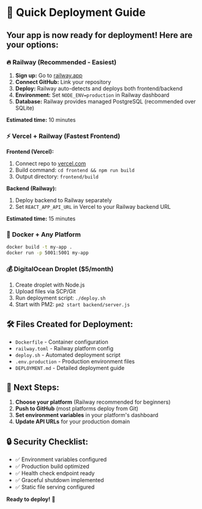 # 🚀 Quick Deployment Guide

## Your app is now ready for deployment! Here are your options:

### 🔥 **Railway (Recommended - Easiest)**
1. **Sign up:** Go to [railway.app](https://railway.app)
2. **Connect GitHub:** Link your repository
3. **Deploy:** Railway auto-detects and deploys both frontend/backend
4. **Environment:** Set `NODE_ENV=production` in Railway dashboard
5. **Database:** Railway provides managed PostgreSQL (recommended over SQLite)

**Estimated time:** 10 minutes

### ⚡ **Vercel + Railway (Fastest Frontend)**
**Frontend (Vercel):**
1. Connect repo to [vercel.com](https://vercel.com)
2. Build command: `cd frontend && npm run build`
3. Output directory: `frontend/build`

**Backend (Railway):**
1. Deploy backend to Railway separately
2. Set `REACT_APP_API_URL` in Vercel to your Railway backend URL

**Estimated time:** 15 minutes

### 🐳 **Docker + Any Platform**
```bash
docker build -t my-app .
docker run -p 5001:5001 my-app
```

### 💰 **DigitalOcean Droplet ($5/month)**
1. Create droplet with Node.js
2. Upload files via SCP/Git
3. Run deployment script: `./deploy.sh`
4. Start with PM2: `pm2 start backend/server.js`

## 🛠️ Files Created for Deployment:
- `Dockerfile` - Container configuration
- `railway.toml` - Railway platform config
- `deploy.sh` - Automated deployment script
- `.env.production` - Production environment files
- `DEPLOYMENT.md` - Detailed deployment guide

## 🚦 Next Steps:
1. **Choose your platform** (Railway recommended for beginners)
2. **Push to GitHub** (most platforms deploy from Git)
3. **Set environment variables** in your platform's dashboard
4. **Update API URLs** for your production domain

## 🔒 Security Checklist:
- ✅ Environment variables configured
- ✅ Production build optimized
- ✅ Health check endpoint ready
- ✅ Graceful shutdown implemented
- ✅ Static file serving configured

**Ready to deploy!** 🎉